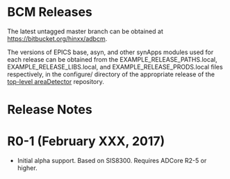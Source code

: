 BCM Releases
============

The latest untagged master branch can be obtained at
https://bitbucket.org/hinxx/adbcm.

The versions of EPICS base, asyn, and other synApps modules used for each release can be obtained from 
the EXAMPLE_RELEASE_PATHS.local, EXAMPLE_RELEASE_LIBS.local, and EXAMPLE_RELEASE_PRODS.local
files respectively, in the configure/ directory of the appropriate release of the 
[top-level areaDetector](https://github.com/areaDetector/areaDetector) repository.


Release Notes
=============

R0-1 (February XXX, 2017)
==========================
* Initial alpha support.
  Based on SIS8300.
  Requires ADCore R2-5 or higher.
